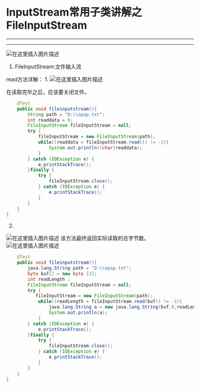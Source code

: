 ﻿# InputStream常用子类讲解之FileInputStream
---
---
![在这里插入图片描述](https://img-blog.csdnimg.cn/ba4c94771a394871b046136d28502c11.png?x-oss-process=image/watermark,type_ZHJvaWRzYW5zZmFsbGJhY2s,shadow_50,text_Q1NETiBATkpVU1RaSkM=,size_20,color_FFFFFF,t_70,g_se,x_16)

1. FileInputStream:文件输入流

read方法详解：
1. 
![在这里插入图片描述](https://img-blog.csdnimg.cn/8a23e1f2bea148d5958c764f523b4c73.png?x-oss-process=image/watermark,type_ZHJvaWRzYW5zZmFsbGJhY2s,shadow_50,text_Q1NETiBATkpVU1RaSkM=,size_20,color_FFFFFF,t_70,g_se,x_16)

在读取完毕之后，应该要关闭文件。

```java
    @Test
    public void fileinputstream(){
        String path = "D:\\opop.txt";
        int readdata = 0;
        FileInputStream fileInputStream = null;
        try {
            fileInputStream = new FileInputStream(path);
            while((readdata = fileInputStream.read()) != -1){
                System.out.println((char)readdata);
            }
        } catch (IOException e) {
            e.printStackTrace();
        }finally {
            try {
                fileInputStream.close();
            } catch (IOException e) {
                e.printStackTrace();
            }
        }
    }
}

```
2. 
![在这里插入图片描述](https://img-blog.csdnimg.cn/99782b924781478a99c4f40ca9dbc97a.png?x-oss-process=image/watermark,type_ZHJvaWRzYW5zZmFsbGJhY2s,shadow_50,text_Q1NETiBATkpVU1RaSkM=,size_20,color_FFFFFF,t_70,g_se,x_16)
该方法最终返回实际读取的总字节数。
![在这里插入图片描述](https://img-blog.csdnimg.cn/c01d6e4f932b4445a3e06c7657903b76.png?x-oss-process=image/watermark,type_ZHJvaWRzYW5zZmFsbGJhY2s,shadow_50,text_Q1NETiBATkpVU1RaSkM=,size_20,color_FFFFFF,t_70,g_se,x_16)

```java
    @Test
    public void fileinputstream(){
        java.lang.String path = "D:\\opop.txt";
        byte buf[] = new byte [3];
        int readLength ;
        FileInputStream fileInputStream = null;
        try {
           fileInputStream = new FileInputStream(path);
            while((readLength = fileInputStream.read(buf)) != -1){
                java.lang.String a = new java.lang.String(buf,0,readLength);
                System.out.println(a);
            }
        } catch (IOException e) {
            e.printStackTrace();
        }finally {
            try {
                fileInputStream.close();
            } catch (IOException e) {
                e.printStackTrace();
            }
        }
    }
}
```

